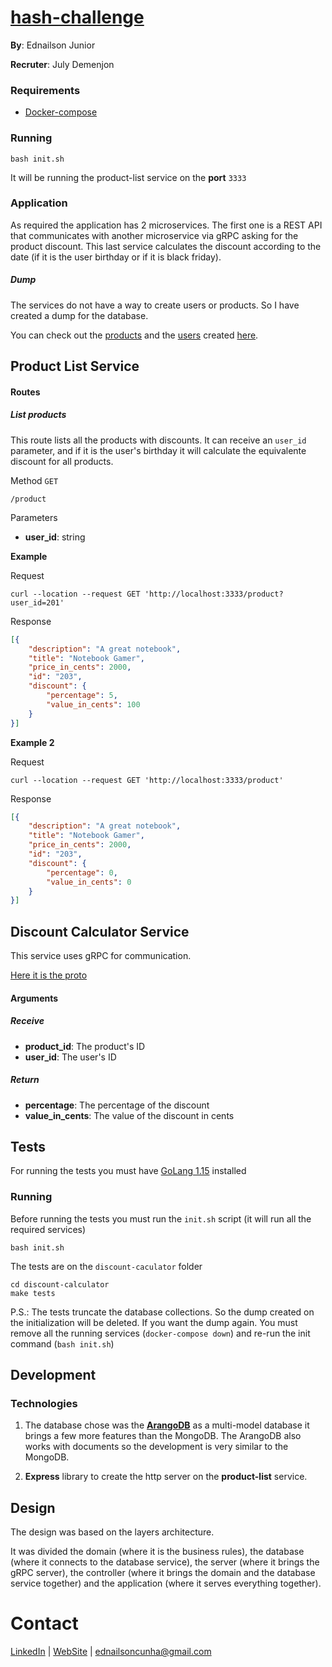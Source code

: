 # [hash-challenge](https://github.com/hashlab/hiring/blob/master/challenges/en-us/backend-challenge.md)

**By**: Ednailson Junior

**Recruter**: July Demenjon

### Requirements

* [Docker-compose](https://docs.docker.com/compose/install/)

### Running

    bash init.sh

It will be running the product-list service on the **port** `3333`

### Application

As required the application has 2 microservices. The first one is a REST API that communicates with another microservice
via gRPC asking for the product discount. This last service calculates the discount according to the date (if it is the
user birthday or if it is black friday).

##### Dump

The services do not have a way to create users or products. So I have created a dump for the database.

You can check out the [products](dump_db/products.json) and the [users](dump_db/users.json) created [here](dump_db).

## Product List Service

#### Routes

##### List products

This route lists all the products with discounts. It can receive an `user_id` parameter, and if it is the user's birthday
it will calculate the equivalente discount for all products.

Method `GET`

    /product

Parameters

* **user_id**: string

**Example**

Request

    curl --location --request GET 'http://localhost:3333/product?user_id=201'

Response

```json
[{
	"description": "A great notebook",
	"title": "Notebook Gamer",
	"price_in_cents": 2000,
	"id": "203",
	"discount": {
		"percentage": 5,
		"value_in_cents": 100
	}
}]
```

**Example 2**

Request

    curl --location --request GET 'http://localhost:3333/product'

Response

```json
[{
	"description": "A great notebook",
	"title": "Notebook Gamer",
	"price_in_cents": 2000,
	"id": "203",
	"discount": {
		"percentage": 0,
		"value_in_cents": 0
	}
}]
```

## Discount Calculator Service

This service uses gRPC for communication.

[Here it is the proto](./discount-calculator/server/discount.proto)

#### Arguments


##### Receive

* **product_id**: The product's ID
* **user_id**: The user's ID

##### Return

* **percentage**: The percentage of the discount
* **value_in_cents**: The value of the discount in cents

## Tests

For running the tests you must have [GoLang 1.15](https://golang.org/doc/install) installed

### Running

Before running the tests you must run the `init.sh` script (it will run all the required services)

    bash init.sh

The tests are on the `discount-caculator` folder

    cd discount-calculator
    make tests

P.S.: The tests truncate the database collections. So the dump created on the initialization will be deleted.
If you want the dump again. You must remove all the running services (`docker-compose down`) and re-run the init 
command (`bash init.sh`)

## Development

### Technologies

1. The database chose was the [**ArangoDB**](https://www.arangodb.com/) as a multi-model database it brings a few more
features than the MongoDB. The ArangoDB also works with documents so the development is very similar to the MongoDB. 

2. **Express** library to create the http server on the **product-list** service.

## Design

The design was based on the layers architecture. 

It was divided the domain (where it is the business rules), the database (where it connects to the database service), 
the server (where it brings the gRPC server), the controller (where it brings the domain and the database service together)
and the application (where it serves everything together).

# Contact

[LinkedIn](https://www.linkedin.com/in/ednailsonvb/) | [WebSite](http://ednailson.github.io) | ednailsoncunha@gmail.com